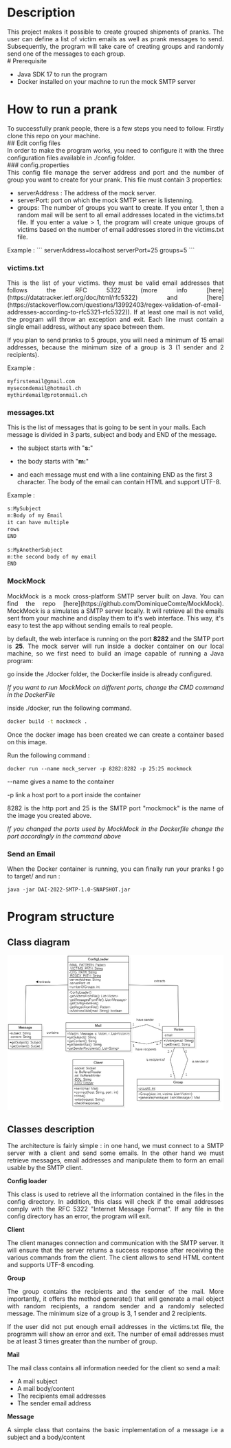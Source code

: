 # Description

<div style="text-align: justify"> 
This project makes it possible to create grouped shipments of pranks. The  user can define a list of victim emails as well as prank messages to  send. Subsequently, the program will take care of creating groups and  randomly send one of the messages to each group.
</div>
# Prerequisite

* Java SDK 17 to run the program
* Docker installed on your machne to run the mock SMTP server
# How to run a prank

<div style="text-align: justify"> 
To successfully prank people, there is a few steps you need to follow. Firstly clone this repo on your machine.
</div>
## Edit config files

<div style="text-align: justify"> 
In order to make the program works, you need to configure it with the three configuration files available in ./config folder.
</div>
### config.properties

<div style="text-align: justify"> 
This config file manage the server address and port and the number of group you want to create for your prank. This file must contain 3 properties:

- serverAddress : The address of the mock server.
- serverPort: port on which the mock SMTP server is listenning.
- groups: The number of groups you want to create. If you enter 1, then a random mail will be sent to all email addresses located in the victims.txt file. If you enter a value > 1, the program will create unique groups of victims based on the number of email addresses stored in the victims.txt file.
</div>
Example :
```
serverAddress=localhost
serverPort=25
groups=5
```

### victims.txt

<div style="text-align: justify"> 
This is the list of your victims. they must be valid email addresses that follows the RFC 5322 (more info  [here](https://datatracker.ietf.org/doc/html/rfc5322) and [here](https://stackoverflow.com/questions/13992403/regex-validation-of-email-addresses-according-to-rfc5321-rfc5322)). If at least one mail is not valid, the program will throw an exception and exit. Each line must contain a single email address, without any space between them.

If you plan to send pranks to 5 groups, you will need a minimum of 15 email addresses, because the minimum size of a group is 3 (1 sender and 2 recipients).
</div>
Example :

```
myfirstemail@gmail.com
mysecondemail@hotmail.ch
mythirdemail@protonmail.ch
```
### messages.txt

This is the list of messages that is going to be sent in your mails. Each message is divided in 3 parts, subject and body and END of the message. 

- the subject starts with "**s:**"

- the body starts with "**m:**"

- and each message must end with a line containing END as the first 3 character. The body of the email can contain HTML and support UTF-8.

Example : 

```
s:MySubject
m:Body of my Email
it can have multiple
rows
END

s:MyAnotherSubject
m:the second body of my email
END
```

### MockMock

<div style="text-align: justify"> 
MockMock is a mock cross-platform SMTP server built on Java. You can find the repo [here](https://github.com/DominiqueComte/MockMock). MockMock is a  simulates a SMTP server locally. It will retrieve all the emails sent from your machine and display them  to it's web interface. This way, it's easy to test the app without sending emails to real people.

by default, the web interface is running on the port **8282** and the SMTP port is **25**. The mock server will run inside a docker container on our local machine, so we first need to build an image capable of running a Java program:

go inside the ./docker folder, the Dockerfile inside is already configured.
<div style="text-align: justify"> 

_If you want to run MockMock on different ports, change the CMD command in the DockerFile_


inside ./docker, run the following command.

````cmd
docker build -t mockmock .
````
Once the docker image has been created we can create a container based on this image.

Run the following command : 

````
docker run --name mock_server -p 8282:8282 -p 25:25 mockmock
````
--name gives a name to the container

-p link a host port to a port inside the container

8282 is the http port and 25 is the SMTP port
"mockmock" is the name of the image you created above.

_If you changed the ports used by MockMock in the Dockerfile change the port accordingly in the command above_

### Send an Email

When the Docker container is running, you can finally run your pranks !
go to target/ and run : 

```
java -jar DAI-2022-SMTP-1.0-SNAPSHOT.jar
```

# Program structure

## Class diagram

![UML](.\figures\UML.png)

## Classes description

<div style="text-align: justify"> 
The architecture is fairly simple : in one hand, we must connect to a SMTP server with a client and send some emails. In the other hand we must retrieve messages, email addresses and manipulate them to form an email usable by the SMTP client.

**Config loader**

This class is used to retrieve all the information contained in the files in the config directory. In addition, this class will check if the email addresses comply with the RFC 5322 "Internet Message Format". If any file in the config directory has an error, the program will exit.

**Client**

The client manages connection and communication with the SMTP server. It will ensure that the server returns a success response after receiving the various commands from the client. The client allows to send HTML content and supports UTF-8 encoding.

**Group**

The group contains the recipients and the sender of the mail. More importantly, it offers the method generate() that will  generate a mail object with random recipients, a random sender and a randomly selected message. The minimum size of a group is 3, 1 sender and 2 recipients.

If the user did not put enough email addresses in the victims.txt file, the programm will show an error and exit. The number of email addresses must be at least 3 times greater than the number of group.

**Mail**

The mail class contains all information needed for the client so send a mail:

- A mail subject
- A mail body/content
- The recipients email addresses
- The sender email address

**Message**

A simple class that contains the basic implementation of a message i.e a subject and a body/content
</div>